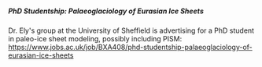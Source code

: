 ##### PhD Studentship: Palaeoglaciology of Eurasian Ice Sheets

Dr. Ely\'s group at the University of Sheffield is advertising for a PhD
student in paleo-ice sheet modeling, possibly including PISM:
<https://www.jobs.ac.uk/job/BXA408/phd-studentship-palaeoglaciology-of-eurasian-ice-sheets>
